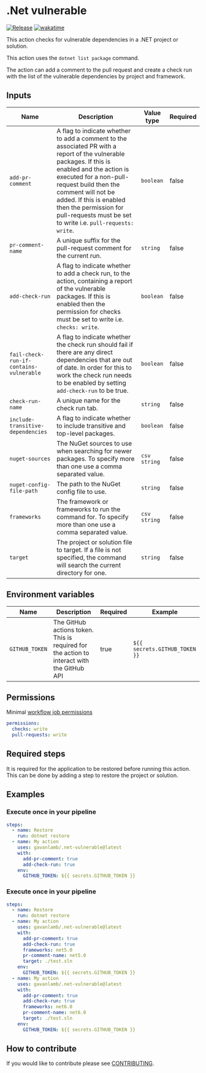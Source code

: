 # .Net vulnerable
[![Release](https://github.com/gavanlamb/.net-vulnerable/actions/workflows/release.yml/badge.svg)](https://github.com/gavanlamb/.net-vulnerable/actions/workflows/release.yml)
[![wakatime](https://wakatime.com/badge/github/gavanlamb/.net-vulnerable.svg)](https://wakatime.com/badge/github/gavanlamb/.net-vulnerable)

This action checks for vulnerable dependencies in a .NET project or solution.

This action uses the `dotnet list package` command.

The action can add a comment to the pull request and create a check run with the list of the vulnerable dependencies by project and framework.

## Inputs
| Name                                    | Description                                                                                                                                                                                                                                                                                                                          | Value type   | Required |
|-----------------------------------------|--------------------------------------------------------------------------------------------------------------------------------------------------------------------------------------------------------------------------------------------------------------------------------------------------------------------------------------|--------------|----------|
| `add-pr-comment`                        | A flag to indicate whether to add a comment to the associated PR with a report of the vulnerable packages. If this is enabled and the action is executed for a non-pull-request build then the comment will not be added. If this is enabled then the permission for pull-requests must be set to write i.e. `pull-requests: write`. | `boolean`    | false    |
| `pr-comment-name`                       | A unique suffix for the pull-request comment for the current run.                                                                                                                                                                                                                                                                    | `string`     | false    |
| `add-check-run`                         | A flag to indicate whether to add a check run, to the action, containing a report of the vulnerable packages. If this is enabled then the permission for checks must be set to write i.e. `checks: write`.                                                                                                                           | `boolean`    | false    |
| `fail-check-run-if-contains-vulnerable` | A flag to indicate whether the check run should fail if there are any direct dependencies that are out of date. In order for this to work the check run needs to be enabled by setting `add-check-run` to be true.                                                                                                                   | `boolean`    | false    |
| `check-run-name`                        | A unique name for the check run tab.                                                                                                                                                                                                                                                                                                 | `string`     | false    |
| `include-transitive-dependencies`       | A flag to indicate whether to include transitive and top-level packages.                                                                                                                                                                                                                                                             | `boolean`    | false    |
| `nuget-sources`                         | The NuGet sources to use when searching for newer packages. To specify more than one use a comma separated value.                                                                                                                                                                                                                    | `csv string` | false    |
| `nuget-config-file-path`                | The path to the NuGet config file to use.                                                                                                                                                                                                                                                                                            | `string`     | false    |
| `frameworks`                            | The framework or frameworks to run the command for. To specify more than one use a comma separated value.                                                                                                                                                                                                                            | `csv string` | false    |
| `target`                                | The project or solution file to target. If a file is not specified, the command will search the current directory for one.                                                                                                                                                                                                           | `string`     | false    |

## Environment variables
| Name           | Description                                                                               | Required | Example                       |
|----------------|-------------------------------------------------------------------------------------------|----------|-------------------------------|
| `GITHUB_TOKEN` | The GitHub actions token. This is required for the action to interact with the GitHub API | true     | `${{ secrets.GITHUB_TOKEN }}` |

## Permissions
Minimal [workflow job permissions](https://docs.github.com/en/actions/using-jobs/assigning-permissions-to-jobs#example-setting-permissions-for-a-specific-job)

```yaml
permissions:
  checks: write
  pull-requests: write
```

## Required steps
It is required for the application to be restored before running this action. This can be done by adding a step to restore the project or solution.


## Examples
### Execute once in your pipeline

```yaml
steps:
  - name: Restore
    run: dotnet restore
  - name: My action
    uses: gavanlamb/.net-vulnerable@latest
    with:
      add-pr-comment: true
      add-check-run: true
    env:
      GITHUB_TOKEN: ${{ secrets.GITHUB_TOKEN }}
```

### Execute once in your pipeline

```yaml
steps:
  - name: Restore
    run: dotnet restore
  - name: My action
    uses: gavanlamb/.net-vulnerable@latest
    with:
      add-pr-comment: true
      add-check-run: true
      frameworks: net5.0
      pr-comment-name: net5.0
      target: ./test.sln
    env:
      GITHUB_TOKEN: ${{ secrets.GITHUB_TOKEN }}
  - name: My action
    uses: gavanlamb/.net-vulnerable@latest
    with:
      add-pr-comment: true
      add-check-run: true
      frameworks: net6.0
      pr-comment-name: net6.0
      target: ./test.sln
    env:
      GITHUB_TOKEN: ${{ secrets.GITHUB_TOKEN }}
```

## How to contribute

If you would like to contribute please see [CONTRIBUTING](https://github.com/gavanlamb/.net-vulnerable/blob/main/CONTRIBUTING.md).

